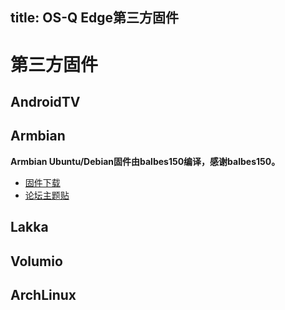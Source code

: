 title: OS-Q Edge第三方固件
---

# 第三方固件
## AndroidTV

## Armbian
**Armbian Ubuntu/Debian固件由balbes150编译，感谢balbes150。**
* [固件下载](https://yadi.sk/d/ie_dx5x_w2xUIQ/LINUX/ARMBIAN)
* [论坛主题贴](https://forum.OS-Q.com/t/armbian-for-OS-Q-edge-rk3399/3168)

## Lakka

## Volumio

## ArchLinux
